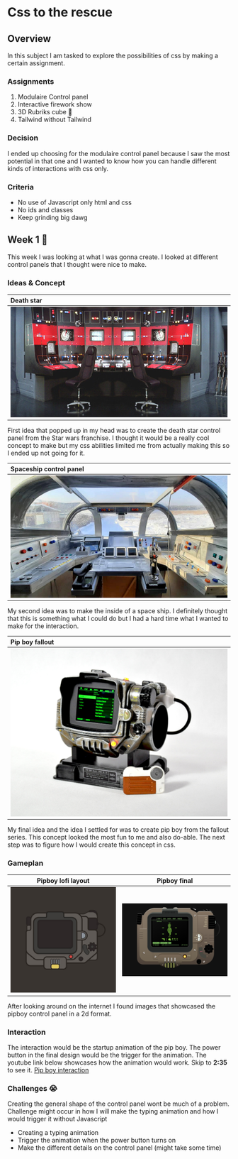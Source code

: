# Css to the rescue

## Overview
In this subject I am tasked to explore the possibilities of css by making a certain assignment.

### Assignments
1. Modulaire Control panel
2. Interactive firework show
3. 3D Rubriks cube :goat:
4. Tailwind without Tailwind

### Decision
I ended up choosing for the modulaire control panel because I saw the most potential in that one and I wanted to know how you can handle different kinds of interactions with css only.

### Criteria
* No use of Javascript only html and css
* No ids and classes
* Keep grinding big dawg

## Week 1 :thinking:
This week I was looking at what I was gonna create. I looked at different control panels that I thought were nice to make.

### Ideas & Concept
| Death star      |
| :---        |  
| ![Death star](images/deathstar.jpeg)  |

First idea that popped up in my head was to create the death star control panel from the Star wars franchise. I thought it would be a really cool concept to make but my css abilities limited me from actually making this so I ended up not going for it.

| Spaceship control panel      |
| :---        |  
| ![Space ship](images/starwars.jpg)  |
My second idea was to make the inside of a space ship. I definitely thought that this is something what I could do but I had a hard time what I wanted to make for the interaction.

| Pip boy fallout      |
| :---        |  
| ![Space ship](images/pipboy.jpg)  |

My final idea and the idea I settled for was to create pip boy from the fallout series. This concept looked the most fun to me and also do-able. The next step was to figure how I would create this concept in css.

### Gameplan
| Pipboy lofi layout | Pipboy final
| :---: | :--:
| ![Pip boy](images/pipboy2d.jpeg)| ![Pip boy](images/pipboyfinal.png)|
After looking around on the internet I found images that showcased the pipboy control panel in a 2d format.

### Interaction
The interaction would be the startup animation of the pip boy. The power button in the final design would be the trigger for the animation. The youtube link below showcases how the animation would work. Skip to **2:35** to see it.
[Pip boy interaction](https://www.youtube.com/watch?v=EHE3S-j-KZA)

### Challenges :sob:
Creating the general shape of the control panel wont be much of a problem. Challenge might occur in how I will make the typing animation and how I would trigger it without Javascript

* Creating a typing animation
* Trigger the animation when the power button turns on
* Make the different details on the control panel (might take some time)


